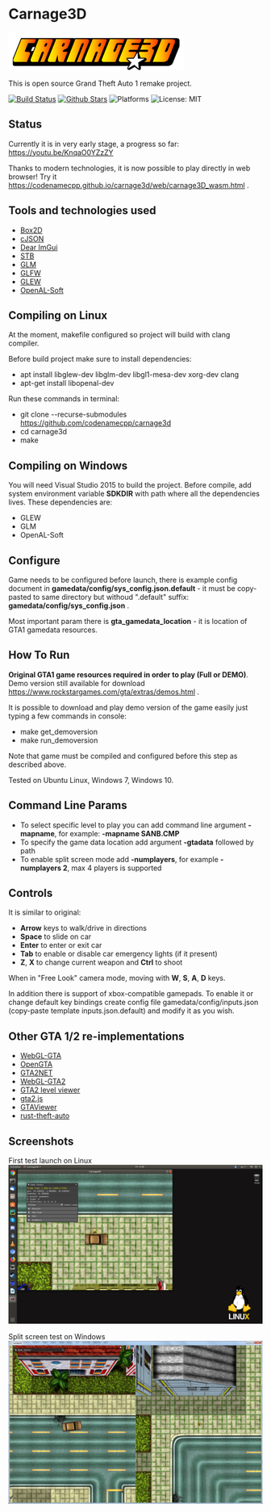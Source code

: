 # Carnage3D #

![Carnage3D Logo](https://raw.githubusercontent.com/codenamecpp/carnage3d/master/carnage3d_logo.png)

This is open source Grand Theft Auto 1 remake project.

[![Build Status](https://travis-ci.org/codenamecpp/carnage3d.svg?branch=master)](https://travis-ci.org/codenamecpp/carnage3d)
[![Github Stars](https://img.shields.io/github/stars/codenamecpp/carnage3d?logo=github)](https://github.com/codenamecpp/carnage3d/stargazers)
![Platforms](https://img.shields.io/badge/platform-windows%20%7C%20linux-blue) ![License: MIT](https://img.shields.io/badge/License-MIT-green.svg)

## Status ##
Currently it is in very early stage, a progress so far: https://youtu.be/KnqaO0YZzZY

Thanks to modern technologies, it is now possible to play directly in web browser! Try it https://codenamecpp.github.io/carnage3d/web/carnage3D_wasm.html .

## Tools and technologies used ##
* [Box2D](https://github.com/erincatto/box2d)
* [cJSON](https://github.com/DaveGamble/cJSON)
* [Dear ImGui](https://github.com/ocornut/imgui)
* [STB](https://github.com/nothings/stb)
* [GLM](https://github.com/g-truc/glm)
* [GLFW](https://github.com/glfw/glfw)
* [GLEW](https://github.com/nigels-com/glew)
* [OpenAL-Soft](https://github.com/kcat/openal-soft)

## Compiling on Linux ##
At the moment, makefile configured so project will build with clang compiler.

Before build project make sure to install dependencies: 
* apt install libglew-dev libglm-dev libgl1-mesa-dev xorg-dev clang
* apt-get install libopenal-dev

Run these commands in terminal:
* git clone --recurse-submodules https://github.com/codenamecpp/carnage3d
* cd carnage3d
* make

## Compiling on Windows ##
You will need Visual Studio 2015 to build the project.
Before compile, add system environment variable __SDKDIR__ with path where all the dependencies lives. These dependencies are:
* GLEW
* GLM
* OpenAL-Soft

## Configure ##
Game needs to be configured before launch, there is example config document in __gamedata/config/sys_config.json.default__ - it must be copy-pasted to same directory but withoud ".default" suffix: __gamedata/config/sys_config.json__ .

Most important param there is __gta_gamedata_location__ - it is location of GTA1 gamedata resources.

## How To Run ##

**Original GTA1 game resources required in order to play (Full or DEMO)**. Demo version still available for download https://www.rockstargames.com/gta/extras/demos.html .

It is possible to download and play demo version of the game easily just typing a few commands in console:
* make get_demoversion
* make run_demoversion

Note that game must be compiled and configured before this step as described above.

Tested on Ubuntu Linux, Windows 7, Windows 10.

## Command Line Params ##

* To select specific level to play you can add command line argument **-mapname**, for example: **-mapname SANB.CMP**
* To specify the game data location add argument **-gtadata** followed by path
* To enable split screen mode add **-numplayers**, for example **-numplayers 2**, max 4 players is supported

## Controls ##
It is similar to original:
* **Arrow** keys to walk/drive in directions
* **Space** to slide on car
* **Enter** to enter or exit car
* **Tab** to enable or disable car emergency lights (if it present)
* **Z**, **X** to change current weapon and **Ctrl** to shoot

When in "Free Look" camera mode, moving with **W**, **S**, **A**, **D** keys.

In addition there is support of xbox-compatible gamepads. To enable it or change default key bindings create config file gamedata/config/inputs.json (copy-paste template inputs.json.default) and modify it as you wish.

## Other GTA 1/2 re-implementations ##
* [WebGL-GTA](https://github.com/niklasvh/WebGL-GTA)
* [OpenGTA](http://ogta.fifengine.de/download.html)
* [GTA2NET](https://github.com/andrecarlucci/gta2net)
* [WebGL-GTA2](https://github.com/Kajakklubben/gta2-webgl)
* [GTA2 level viewer](https://github.com/aalin/gta2-level-viewer)
* [gta2.js](https://github.com/aalin/gta2.js)
* [GTAViewer](https://github.com/GitExl/GTAViewer)
* [rust-theft-auto](https://github.com/gaudecker/rust-theft-auto)

## Screenshots ##
First test launch on Linux
![ScreenShot](https://raw.githubusercontent.com/codenamecpp/carnage3d/master/screenshots/WorksOnLinux.png)

Split screen test on Windows
![ScreenShot](https://raw.githubusercontent.com/codenamecpp/carnage3d/master/screenshots/SplitScreenTest.png)
